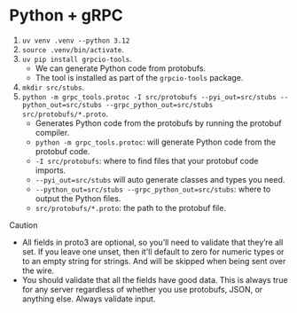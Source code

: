 # Python + gRPC

1. `uv venv .venv --python 3.12`
2. `source .venv/bin/activate`.
3. `uv pip install grpcio-tools`.
   - We can generate Python code from protobufs.
   - The tool is installed as part of the `grpcio-tools` package.
4. `mkdir src/stubs`.
5. `python -m grpc_tools.protoc -I src/protobufs --pyi_out=src/stubs --python_out=src/stubs --grpc_python_out=src/stubs src/protobufs/*.proto`.
   - Generates Python code from the protobufs by running the protobuf compiler.
   - `python -m grpc_tools.protoc`: will generate Python code from the protobuf code.
   - `-I src/protobufs`: where to find files that your protobuf code imports.
   - `--pyi_out=src/stubs` will auto generate classes and types you need.
   - `--python_out=src/stubs --grpc_python_out=src/stubs`: where to output the Python files.
   - `src/protobufs/*.proto`: the path to the protobuf file.

> [!CAUTION]
>
> - All fields in proto3 are optional, so you’ll need to validate that they’re all set. If you leave one unset, then it'll default to zero for numeric types or to an empty string for strings. And will be skipped when being sent over the wire.
> - You should validate that all the fields have good data. This is always true for any server regardless of whether you use protobufs, JSON, or anything else. Always validate input.
